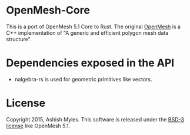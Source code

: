 # OpenMesh-Core

This is a port of OpenMesh 5.1 Core to Rust.
The original [OpenMesh](http://www.openmesh.org/) is a C++ implementation of "A
generic and efficient polygon mesh data structure".

# Dependencies exposed in the API

* nalgebra-rs is used for geometric primitives like vectors.

# License

Copyright 2015, Ashish Myles.
This software is released under the [BSD-3 license](LICENSE) like OpenMesh 5.1.

